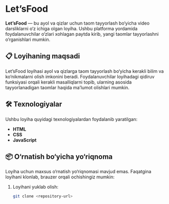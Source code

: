 # Let’sFood

**Let’sFood** — bu ayol va qizlar uchun taom tayyorlash bo‘yicha video darsliklarni o‘z ichiga olgan loyiha. Ushbu platforma yordamida foydalanuvchilar o‘zlari xohlagan paytda kirib, yangi taomlar tayyorlashni o‘rganishlari mumkin.

## 📋 Loyihaning maqsadi

Let’sFood loyihasi ayol va qizlarga taom tayyorlash bo‘yicha kerakli bilim va ko‘nikmalarni olish imkonini beradi. Foydalanuvchilar loyihadagi qidiruv funksiyasi orqali kerakli masalliqlarni topib, ularning asosida tayyorlanadigan taomlar haqida ma’lumot olishlari mumkin.

## 🛠 Texnologiyalar

Ushbu loyiha quyidagi texnologiyalardan foydalanib yaratilgan:

- **HTML**
- **CSS**
- **JavaScript**

## 📦 O‘rnatish bo‘yicha yo‘riqnoma

Loyiha uchun maxsus o‘rnatish yo‘riqnomasi mavjud emas. Faqatgina loyihani klonlab, brauzer orqali ochishingiz mumkin:

1. Loyihani yuklab olish:
   ```bash
   git clone <repository-url>
